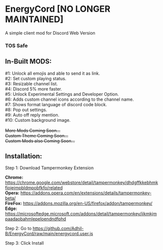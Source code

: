 # EnergyCord **[NO LONGER MAINTAINED]**
A simple client mod for Discord Web Version

### **TOS Safe**

## **In-Built MODS:**<br />
#1: Unlock all emojis and able to send it as link.<br />
#2: Set custom playing status.<br />
#3: Resizable channel list.<br />
#4: Discord 5% more faster.<br />
#5: Unlock Experimental Settings and Developer Option.<br />
#6: Adds custom channel icons according to the channel name.<br />
#7: Shows format language of discord code block.<br />
#8: Pop out settings.<br />
#9: Auto off reply mention.<br>
#10: Custom background image.<br>
<br />
~~More Mods Coming Soon...~~<br />
~~Custom Theme Coming Soon...~~<br />
~~Custom Mods also Coming Soon...~~<br />

## **Installation:** <br />

Step 1: Download Tampermonkey Extension<br />

**Chrome:** https://chrome.google.com/webstore/detail/tampermonkey/dhdgffkkebhmkfjojejmpbldmpobfkfo/related <br />
**Opera:** https://addons.opera.com/en/extensions/details/tampermonkey-beta/ <br />
**FireFox:** https://addons.mozilla.org/en-US/firefox/addon/tampermonkey/ <br />
**Edge:** https://microsoftedge.microsoft.com/addons/detail/tampermonkey/iikmkjmpaadaobahmlepeloendndfphd<br>

Step 2: Go to https://github.com/Adhil-B/EnergyCord/raw/main/energycord.user.js <br />

Step 3: Click Install
